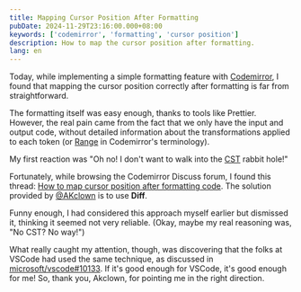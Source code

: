 ```yaml
---
title: Mapping Cursor Position After Formatting
pubDate: 2024-11-29T23:16:00.000+08:00
keywords: ['codemirror', 'formatting', 'cursor position']
description: How to map the cursor position after formatting.
lang: en
---
```


Today, while implementing a simple formatting feature with [Codemirror](https://codemirror.net/), I found that mapping the cursor position correctly after formatting is far from straightforward.

The formatting itself was easy enough, thanks to tools like Prettier. However, the real pain came from the fact that we only have the input and output code, without detailed information about the transformations applied to each token (or [Range](https://codemirror.net/docs/ref/#state.Range) in Codemirror's terminology).

My first reaction was "Oh no! I don't want to walk into the [CST](https://en.wikipedia.org/wiki/Parse_tree) rabbit hole!"

Fortunately, while browsing the Codemirror Discuss forum, I found this thread: [How to map cursor position after formatting code](https://discuss.codemirror.net/t/how-to-map-cursor-position-after-formatting-code/6267/3). The solution provided by [@AKclown](https://discuss.codemirror.net/u/akclown/summary) is to use **Diff**.

Funny enough, I had considered this approach myself earlier but dismissed it, thinking it seemed not very reliable. (Okay, maybe my real reasoning was, "No CST? No way!")

What really caught my attention, though, was discovering that the folks at VSCode had used the same technique, as discussed in [microsoft/vscode#10133](https://github.com/microsoft/vscode/issues/10133). If it's good enough for VSCode, it's good enough for me! So, thank you, Akclown, for pointing me in the right direction.
